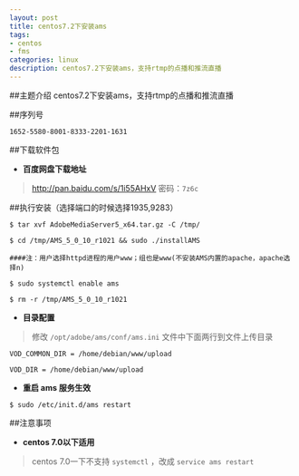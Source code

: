 ```yaml
---
layout: post
title: centos7.2下安装ams
tags:
- centos
- fms
categories: linux
description: centos7.2下安装ams，支持rtmp的点播和推流直播
---
```

##主题介绍
centos7.2下安装ams，支持rtmp的点播和推流直播

<!-- more -->
##序列号
```
1652-5580-8001-8333-2201-1631
```
##下载软件包
- **百度网盘下载地址**

> http://pan.baidu.com/s/1i55AHxV   密码：`7z6c`

##执行安装（选择端口的时候选择1935,9283）
```
$ tar xvf AdobeMediaServer5_x64.tar.gz -C /tmp/

$ cd /tmp/AMS_5_0_10_r1021 && sudo ./installAMS

####注：用户选择httpd进程的用户www；组也是www(不安装AMS内置的apache，apache选择n)

$ sudo systemctl enable ams

$ rm -r /tmp/AMS_5_0_10_r1021
```

- **目录配置**

>修改 `/opt/adobe/ams/conf/ams.ini` 文件中下面两行到文件上传目录

```
VOD_COMMON_DIR = /home/debian/www/upload

VOD_DIR = /home/debian/www/upload
```

- **重启 ams 服务生效**

```
$ sudo /etc/init.d/ams restart
```

##注意事项
- **centos 7.0以下适用**

>centos 7.0一下不支持 `systemctl` ，改成 `service ams restart`


